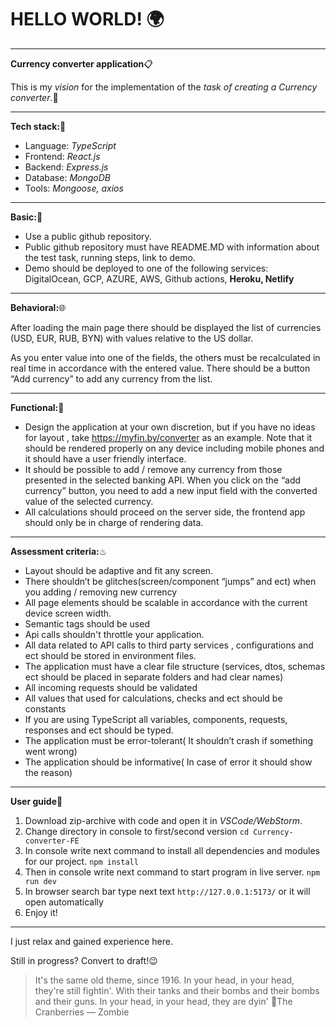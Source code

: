 # HELLO WORLD! :earth_africa:
**********
**Currency converter application**:clipboard:

This is my *vision* for the implementation of the *task of creating a Currency converter*.💙
**********
**Tech stack:**💯

* Language: *TypeScript*
* Frontend: *React.js*
* Backend: *Express.js*
* Database: *MongoDB*
* Tools: *Mongoose, axios*
**********
**Basic:**🦋

* Use a public github repository.
* Public github repository must have README.MD with information about the test task,
running steps, link to demo.
* Demo should be deployed to one of the following services: DigitalOcean, GCP, AZURE,
AWS, Github actions, **Heroku, Netlify**
**********
**Behavioral:**🌐

After loading the main page there should be displayed the list of currencies (USD, EUR,
RUB, BYN) with values relative to the US dollar.

As you enter value into one of the fields, the others must be recalculated in real time in
accordance with the entered value. There should be a button “Add currency” to add any
currency from the list.
**********
**Functional:**🦾

* Design the application at your own discretion, but if you have no ideas for layout , take
https://myfin.by/converter as an example. Note that it should be rendered properly on
any device including mobile phones and it should have a user friendly interface.
* It should be possible to add / remove any currency from those presented in the selected
banking API. When you click on the “add currency” button, you need to add a new input
field with the converted value of the selected currency.
* All calculations should proceed on the server side, the frontend app should only be in
charge of rendering data.
**********
**Assessment criteria:**♨

* Layout should be adaptive and fit any screen.
* There shouldn’t be glitches(screen/component “jumps” and ect) when you adding /
removing new currency
* All page elements should be scalable in accordance with the current device screen
width.
* Semantic tags should be used
* Api calls shouldn't throttle your application.
* All data related to API calls to third party services , configurations and ect should be
stored in environment files.
* The application must have a clear file structure (services, dtos, schemas ect should be
placed in separate folders and had clear names)
* All incoming requests should be validated
* All values that used for calculations, checks and ect should be constants
* If you are using TypeScript all variables, components, requests, responses and ect
should be typed.
* The application must be error-tolerant( It shouldn’t crash if something went wrong)
* The application should be informative( In case of error it should show the reason)
**********
**User guide**:paperclip:
1. Download zip-archive with code and open it in *VSCode/WebStorm*.
2. Change directory in console to first/second version
   `cd Currency-converter-FE`
3. In console write next command to install all dependencies and modules for our project.
   `npm install`
4. Then in console write next command to start program in live server.
   `npm run dev`
5. In browser search bar type next text `http://127.0.0.1:5173/` or it will open automatically
6. Enjoy it!
**********
I just relax and gained experience here.

Still in progress? Convert to draft!:wink:

>It's the same old theme, since 1916. In your head, in your head, they're still fightin'. With their tanks and their bombs and their bombs and their guns. In your head, in your head, they are dyin' :microphone:The Cranberries — Zombie